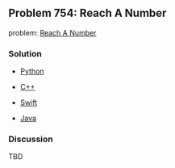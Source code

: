 ## Problem 754: Reach A Number

problem: [Reach A Number](https://leetcode.com/problems/reach-a-number/)

### Solution

- [Python](../python/problem754.py)

- [C++](../cpp/problem754.cpp)

- [Swift](../swift/problem754.swift)

- [Java](../java/problem754.java)

### Discussion

TBD

